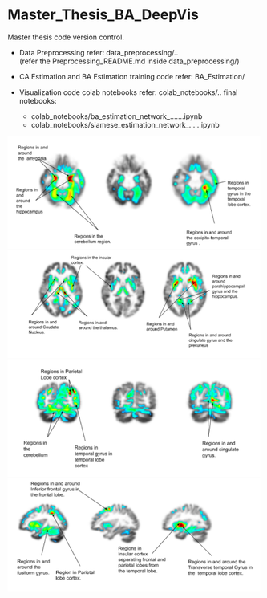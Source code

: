 # Master_Thesis_BA_DeepVis
Master thesis code version control.

- Data Preprocessing refer:  data_preprocessing/..   <br/>  (refer the Preprocessing_README.md  inside data_preprocessing/)

- CA Estimation and BA Estimation  training code refer:  BA_Estimation/

- Visualization code  colab notebooks refer: colab_notebooks/..
  final notebooks:
  - colab_notebooks/ba_estimation_network_.......ipynb
  - colab_notebooks/siamese_estimation_network_......ipynb

![im1](https://github.com/shashank3110/Master_Thesis_BA_DeepVis/blob/master/static_files/im1.png)
![im2](https://github.com/shashank3110/Master_Thesis_BA_DeepVis/blob/master/static_files/im2.png)
![im3](https://github.com/shashank3110/Master_Thesis_BA_DeepVis/blob/master/static_files/im3.png)
![im4](https://github.com/shashank3110/Master_Thesis_BA_DeepVis/blob/master/static_files/im4.png)
